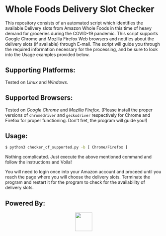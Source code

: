 # Whole Foods Delivery Slot Checker

This repository consists of an automated script which identifies the available Delivery slots from Amazon Whole Foods in this time of heavy demand for groceries during the COVID-19 pandemic. This script supports Google Chrome and Mozilla Firefox Web browsers and notifies about the delivery slots (if available) through E-mail. The script will guide you through the required information necessary for the processing, and be sure to look into the Usage examples provided below.

## Supporting Platforms:

Tested on *Linux* and *Windows*.

## Supported Browsers:

Tested on *Google Chrome* and *Mozilla Firefox*. (Please install the proper versions of `chromedriver` and `geckodriver` respectively for Chrome and Firefox for proper functioning. Don't fret, the program will guide you!)

## Usage:

```sh
$ python3 checker_cf_supported.py -b [ Chrome/Firefox ]
```

Nothing complicated. Just execute the above mentioned command and follow the instructions and Voila! 

You will need to login once into your Amazon account and proceed until you reach the page where you will choose the delivery slots. Terminate the program and restart it for the program to check for the availability of delivery slots.

## Powered By:

<p align="center">
  <a href="https://www.selenium.dev/" target="_blank"><img width="55" height="60" src="https://www.selenium.dev/images/selenium_logo_square_red.png"></a>
</p>
